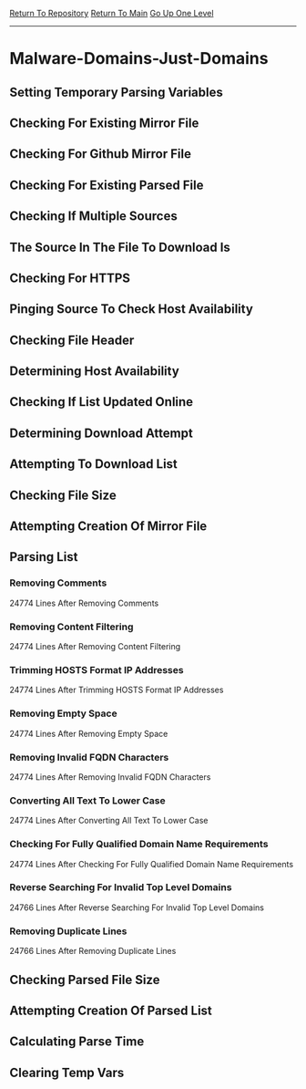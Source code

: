 [Return To Repository](https://github.com/deathbybandaid/piholeparser/)
[Return To Main](https://github.com/deathbybandaid/piholeparser/blob/master/RecentRunLogs/Mainlog.md)
[Go Up One Level](https://github.com/deathbybandaid/piholeparser/blob/master/RecentRunLogs/TopLevelScripts/30-Processing-External-Blacklists.md)
____________________________________
# Malware-Domains-Just-Domains
## Setting Temporary Parsing Variables
## Checking For Existing Mirror File
## Checking For Github Mirror File
## Checking For Existing Parsed File
## Checking If Multiple Sources
## The Source In The File To Download Is
## Checking For HTTPS
## Pinging Source To Check Host Availability
## Checking File Header
## Determining Host Availability
## Checking If List Updated Online
## Determining Download Attempt
## Attempting To Download List
## Checking File Size
## Attempting Creation Of Mirror File
## Parsing List
### Removing Comments
24774 Lines After Removing Comments
### Removing Content Filtering
24774 Lines After Removing Content Filtering
### Trimming HOSTS Format IP Addresses
24774 Lines After Trimming HOSTS Format IP Addresses
### Removing Empty Space
24774 Lines After Removing Empty Space
### Removing Invalid FQDN Characters
24774 Lines After Removing Invalid FQDN Characters
### Converting All Text To Lower Case
24774 Lines After Converting All Text To Lower Case
### Checking For Fully Qualified Domain Name Requirements
24774 Lines After Checking For Fully Qualified Domain Name Requirements
### Reverse Searching For Invalid Top Level Domains
24766 Lines After Reverse Searching For Invalid Top Level Domains
### Removing Duplicate Lines
24766 Lines After Removing Duplicate Lines
## Checking Parsed File Size
## Attempting Creation Of Parsed List
## Calculating Parse Time
## Clearing Temp Vars
